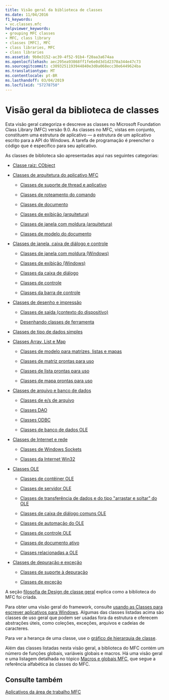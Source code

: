 ```yaml
---
title: Visão geral da biblioteca de classes
ms.date: 11/04/2016
f1_keywords:
- vc.classes.mfc
helpviewer_keywords:
- grouping MFC classes
- MFC, class library
- classes [MFC], MFC
- class libraries, MFC
- class libraries
ms.assetid: 9b0e3152-ac39-4f52-91b4-f20aa3a674aa
ms.openlocfilehash: aec295ea93868ff1fe6e0d3d1d2370a344e47c73
ms.sourcegitcommit: c3093251193944840e3d0a068ecc30e6449624ba
ms.translationtype: MT
ms.contentlocale: pt-BR
ms.lasthandoff: 03/04/2019
ms.locfileid: "57278750"
---
```

# <a name="class-library-overview"></a>Visão geral da biblioteca de classes

Esta visão geral categoriza e descreve as classes no Microsoft Foundation Class Library (MFC) versão 9.0. As classes no MFC, vistas em conjunto, constituem uma estrutura de aplicativo — a estrutura de um aplicativo escrito para a API do Windows. A tarefa de programação é preencher o código que é específico para seu aplicativo.

As classes de biblioteca são apresentadas aqui nas seguintes categorias:

- [Classe raiz: CObject](../mfc/root-class-cobject.md)

- [Classes de arquitetura do aplicativo MFC](../mfc/mfc-application-architecture-classes.md)

   - [Classes de suporte de thread e aplicativo](../mfc/application-and-thread-support-classes.md)

   - [Classes de roteamento do comando](../mfc/command-routing-classes.md)

   - [Classes de documento](../mfc/document-classes.md)

   - [Classes de exibição (arquitetura)](../mfc/view-classes-architecture.md)

   - [Classes de janela com moldura (arquitetura)](../mfc/frame-window-classes-architecture.md)

   - [Classes de modelo do documento](../mfc/document-template-classes.md)

- [Classes de janela, caixa de diálogo e controle](../mfc/window-dialog-and-control-classes.md)

   - [Classes de janela com moldura (Windows)](../mfc/frame-window-classes-windows.md)

   - [Classes de exibição (Windows)](../mfc/view-classes-windows.md)

   - [Classes da caixa de diálogo](../mfc/dialog-box-classes.md)

   - [Classes de controle](../mfc/control-classes.md)

   - [Classes da barra de controle](../mfc/control-bar-classes.md)

- [Classes de desenho e impressão](../mfc/drawing-and-printing-classes.md)

   - [Classes de saída (contexto do dispositivo)](../mfc/output-device-context-classes.md)

   - [Desenhando classes de ferramenta](../mfc/drawing-tool-classes.md)

- [Classes de tipo de dados simples](../mfc/simple-data-type-classes.md)

- [Classes Array, List e Map](../mfc/array-list-and-map-classes.md)

   - [Classes de modelo para matrizes, listas e mapas](../mfc/template-classes-for-arrays-lists-and-maps.md)

   - [Classes de matriz prontas para uso](../mfc/ready-to-use-array-classes.md)

   - [Classes de lista prontas para uso](../mfc/ready-to-use-list-classes.md)

   - [Classes de mapa prontas para uso](../mfc/ready-to-use-map-classes.md)

- [Classes de arquivo e banco de dados](../mfc/file-and-database-classes.md)

   - [Classes de e/s de arquivo](../mfc/file-i-o-classes.md)

   - [Classes DAO](../mfc/dao-classes.md)

   - [Classes ODBC](../mfc/odbc-classes.md)

   - [Classes de banco de dados OLE](../mfc/ole-db-classes.md)

- [Classes de Internet e rede](../mfc/internet-and-networking-classes.md)

   - [Classes de Windows Sockets](../mfc/windows-sockets-classes.md)

   - [Classes da Internet Win32](../mfc/win32-internet-classes.md)

- [Classes OLE](../mfc/ole-classes.md)

   - [Classes de contêiner OLE](../mfc/ole-container-classes.md)

   - [Classes de servidor OLE](../mfc/ole-server-classes.md)

   - [Classes de transferência de dados e do tipo "arrastar e soltar" do OLE](../mfc/ole-drag-and-drop-and-data-transfer-classes.md)

   - [Classes de caixa de diálogo comuns OLE](../mfc/ole-common-dialog-classes.md)

   - [Classes de automação do OLE](../mfc/ole-automation-classes.md)

   - [Classes de controle OLE](../mfc/ole-control-classes.md)

   - [Classes de documento ativo](../mfc/active-document-classes.md)

   - [Classes relacionadas a OLE](../mfc/ole-related-classes.md)

- [Classes de depuração e exceção](../mfc/debugging-and-exception-classes.md)

   - [Classes de suporte à depuração](../mfc/debugging-support-classes.md)

   - [Classes de exceção](../mfc/exception-classes.md)

A seção [filosofia de Design de classe geral](../mfc/general-class-design-philosophy.md) explica como a biblioteca do MFC foi criada.

Para obter uma visão geral do framework, consulte [usando as Classes para escrever aplicativos para Windows](../mfc/using-the-classes-to-write-applications-for-windows.md). Algumas das classes listadas acima são classes de uso geral que podem ser usadas fora da estrutura e oferecem abstrações úteis, como coleções, exceções, arquivos e cadeias de caracteres.

Para ver a herança de uma classe, use o [gráfico de hierarquia de classe](../mfc/hierarchy-chart.md).

Além das classes listadas nesta visão geral, a biblioteca do MFC contém um número de funções globais, variáveis globais e macros. Há uma visão geral e uma listagem detalhada no tópico [Macros e globais MFC](../mfc/reference/mfc-macros-and-globals.md), que segue a referência alfabética às classes do MFC.

## <a name="see-also"></a>Consulte também

[Aplicativos da área de trabalho MFC](../mfc/mfc-desktop-applications.md)
